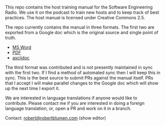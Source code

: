 This repo contains the host training manual for the Software Engineering Radio.  We use it on the podcast to train new hosts and to keep track of best practices.  The host manual is licensed under Creative Commons 2.5. 

The repo currently contains the manual in three formats.  The first two are exported from a Google doc which is the original source and single point of truth. 
 - [MS Word](https://github.com/ieeecs/seradio-manual/blob/master/SERadioHostManual.docx)
 - [PDF](https://github.com/ieeecs/seradio-manual/blob/master/SERadioHostManual.pdf)
 - [asciidoc](http://asciidoctor.org) 
 
The third format was contributed and is not presently maintained in sync with the first two.  If I find a method of automated sync then I will keep this in sync.  This is the best source to submit PRs against the manual itself.  PRs that I accept I will make parallel changes to the Google doc which will show up the next time I export it. 

We are interested in language translations if anyone would like to contribute.   Please contact me if you are interested in doing a foreign language translation, or, open a PR and work on it in a branch. 

Contact: robert@robertblumen.com (show editor)
